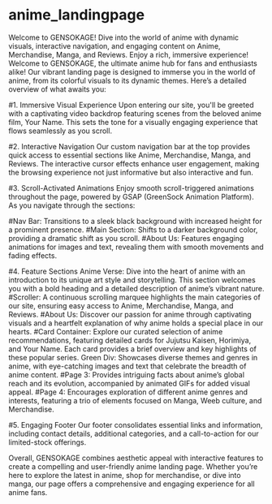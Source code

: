 # anime_landingpage
Welcome to GENSOKAGE! Dive into the world of anime with dynamic visuals, interactive navigation, and engaging content on Anime, Merchandise, Manga, and Reviews. Enjoy a rich, immersive experience!
Welcome to GENSOKAGE, the ultimate anime hub for fans and enthusiasts alike! Our vibrant landing page is designed to immerse you in the world of anime, from its colorful visuals to its dynamic themes. Here’s a detailed overview of what awaits you:

#1. Immersive Visual Experience
Upon entering our site, you'll be greeted with a captivating video backdrop featuring scenes from the beloved anime film, Your Name. This sets the tone for a visually engaging experience that flows seamlessly as you scroll.

#2. Interactive Navigation
Our custom navigation bar at the top provides quick access to essential sections like Anime, Merchandise, Manga, and Reviews. The interactive cursor effects enhance user engagement, making the browsing experience not just informative but also interactive and fun.

#3. Scroll-Activated Animations
Enjoy smooth scroll-triggered animations throughout the page, powered by GSAP (GreenSock Animation Platform). As you navigate through the sections:

#Nav Bar: Transitions to a sleek black background with increased height for a prominent presence.
#Main Section: Shifts to a darker background color, providing a dramatic shift as you scroll.
#About Us: Features engaging animations for images and text, revealing them with smooth movements and fading effects.

#4. Feature Sections
Anime Verse: Dive into the heart of anime with an introduction to its unique art style and storytelling. This section welcomes you with a bold heading and a detailed description of anime’s vibrant nature.
#Scroller: A continuous scrolling marquee highlights the main categories of our site, ensuring easy access to Anime, Merchandise, Manga, and Reviews.
#About Us: Discover our passion for anime through captivating visuals and a heartfelt explanation of why anime holds a special place in our hearts.
#Card Container: Explore our curated selection of anime recommendations, featuring detailed cards for Jujutsu Kaisen, Horimiya, and Your Name. Each card provides a brief overview and key highlights of these popular series.
Green Div: Showcases diverse themes and genres in anime, with eye-catching images and text that celebrate the breadth of anime content.
#Page 3: Provides intriguing facts about anime’s global reach and its evolution, accompanied by animated GIFs for added visual appeal.
#Page 4: Encourages exploration of different anime genres and interests, featuring a trio of elements focused on Manga, Weeb culture, and Merchandise.

#5. Engaging Footer
Our footer consolidates essential links and information, including contact details, additional categories, and a call-to-action for our limited-stock offerings.

Overall, GENSOKAGE combines aesthetic appeal with interactive features to create a compelling and user-friendly anime landing page. Whether you’re here to explore the latest in anime, shop for merchandise, or dive into manga, our page offers a comprehensive and engaging experience for all anime fans.
